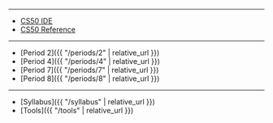 ***

* [CS50 IDE](https://cs50.io/)
* [CS50 Reference](https://reference.cs50.net/)

***
<!--
* [Status Page](https://cs50.statuspage.io/)
* [Style Guide](https://cs50.readthedocs.io/style/c/)

***
-->
* [Period 2]({{ "/periods/2" | relative_url }})
* [Period 4]({{ "/periods/4" | relative_url }})
* [Period 7]({{ "/periods/7" | relative_url }})
* [Period 8]({{ "/periods/8" | relative_url }})


***
<!--
* [**Units**]({{ "/units" | relative_url }})
-->
* [Syllabus]({{ "/syllabus" | relative_url }})
* [Tools]({{ "/tools" | relative_url }})
